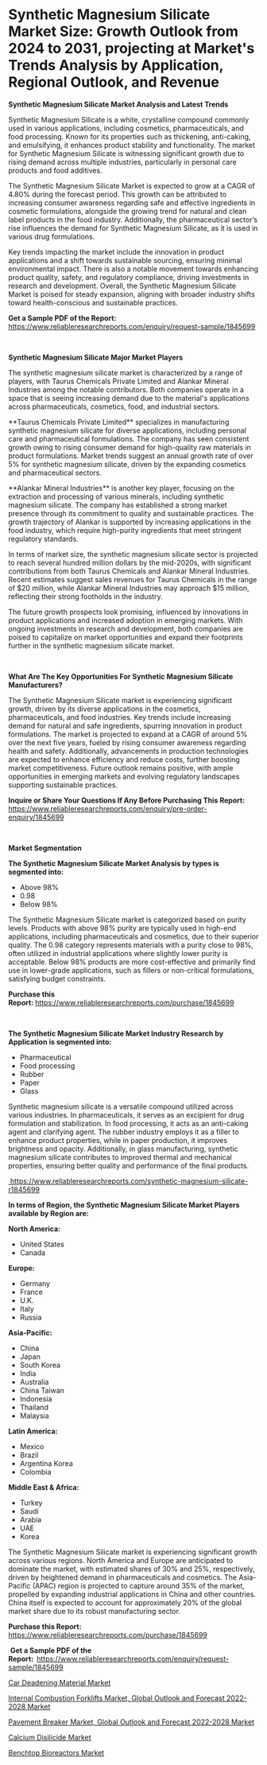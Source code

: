 <p><h1>Synthetic Magnesium Silicate Market Size: Growth Outlook from 2024 to 2031, projecting at Market's Trends Analysis by Application, Regional Outlook, and Revenue</h1></p><p><strong>Synthetic Magnesium Silicate Market Analysis and Latest Trends</strong></p>
<p><p>Synthetic Magnesium Silicate is a white, crystalline compound commonly used in various applications, including cosmetics, pharmaceuticals, and food processing. Known for its properties such as thickening, anti-caking, and emulsifying, it enhances product stability and functionality. The market for Synthetic Magnesium Silicate is witnessing significant growth due to rising demand across multiple industries, particularly in personal care products and food additives.</p><p>The Synthetic Magnesium Silicate Market is expected to grow at a CAGR of 4.80% during the forecast period. This growth can be attributed to increasing consumer awareness regarding safe and effective ingredients in cosmetic formulations, alongside the growing trend for natural and clean label products in the food industry. Additionally, the pharmaceutical sector’s rise influences the demand for Synthetic Magnesium Silicate, as it is used in various drug formulations.</p><p>Key trends impacting the market include the innovation in product applications and a shift towards sustainable sourcing, ensuring minimal environmental impact. There is also a notable movement towards enhancing product quality, safety, and regulatory compliance, driving investments in research and development. Overall, the Synthetic Magnesium Silicate Market is poised for steady expansion, aligning with broader industry shifts toward health-conscious and sustainable practices.</p></p>
<p><strong>Get a Sample PDF of the Report:&nbsp;</strong> <a href="https://www.reliableresearchreports.com/enquiry/request-sample/1845699?utm_campaign=36&utm_medium=2&utm_source=Github&utm_content=ia&utm_term=06112024&utm_id=synthetic-magnesium-silicate">https://www.reliableresearchreports.com/enquiry/request-sample/1845699</a></p>
<p>&nbsp;</p>
<p><strong>Synthetic Magnesium Silicate Major Market Players</strong></p>
<p><p>The synthetic magnesium silicate market is characterized by a range of players, with Taurus Chemicals Private Limited and Alankar Mineral Industries among the notable contributors. Both companies operate in a space that is seeing increasing demand due to the material's applications across pharmaceuticals, cosmetics, food, and industrial sectors.</p><p>**Taurus Chemicals Private Limited** specializes in manufacturing synthetic magnesium silicate for diverse applications, including personal care and pharmaceutical formulations. The company has seen consistent growth owing to rising consumer demand for high-quality raw materials in product formulations. Market trends suggest an annual growth rate of over 5% for synthetic magnesium silicate, driven by the expanding cosmetics and pharmaceutical sectors.</p><p>**Alankar Mineral Industries** is another key player, focusing on the extraction and processing of various minerals, including synthetic magnesium silicate. The company has established a strong market presence through its commitment to quality and sustainable practices. The growth trajectory of Alankar is supported by increasing applications in the food industry, which require high-purity ingredients that meet stringent regulatory standards.</p><p>In terms of market size, the synthetic magnesium silicate sector is projected to reach several hundred million dollars by the mid-2020s, with significant contributions from both Taurus Chemicals and Alankar Mineral Industries. Recent estimates suggest sales revenues for Taurus Chemicals in the range of $20 million, while Alankar Mineral Industries may approach $15 million, reflecting their strong footholds in the industry.</p><p>The future growth prospects look promising, influenced by innovations in product applications and increased adoption in emerging markets. With ongoing investments in research and development, both companies are poised to capitalize on market opportunities and expand their footprints further in the synthetic magnesium silicate market.</p></p>
<p>&nbsp;</p>
<p><strong>What Are The Key Opportunities For Synthetic Magnesium Silicate Manufacturers?</strong></p>
<p><p>The Synthetic Magnesium Silicate market is experiencing significant growth, driven by its diverse applications in the cosmetics, pharmaceuticals, and food industries. Key trends include increasing demand for natural and safe ingredients, spurring innovation in product formulations. The market is projected to expand at a CAGR of around 5% over the next five years, fueled by rising consumer awareness regarding health and safety. Additionally, advancements in production technologies are expected to enhance efficiency and reduce costs, further boosting market competitiveness. Future outlook remains positive, with ample opportunities in emerging markets and evolving regulatory landscapes supporting sustainable practices.</p></p>
<p><strong>Inquire or Share Your Questions If Any Before Purchasing This Report:</strong> <a href="https://www.reliableresearchreports.com/enquiry/pre-order-enquiry/1845699?utm_campaign=36&utm_medium=2&utm_source=Github&utm_content=ia&utm_term=06112024&utm_id=synthetic-magnesium-silicate">https://www.reliableresearchreports.com/enquiry/pre-order-enquiry/1845699</a></p>
<p>&nbsp;</p>
<p><strong>Market Segmentation</strong></p>
<p><strong>The Synthetic Magnesium Silicate Market Analysis by types is segmented into:</strong></p>
<p><ul><li>Above 98%</li><li>0.98</li><li>Below 98%</li></ul></p>
<p><p>The Synthetic Magnesium Silicate market is categorized based on purity levels. Products with above 98% purity are typically used in high-end applications, including pharmaceuticals and cosmetics, due to their superior quality. The 0.98 category represents materials with a purity close to 98%, often utilized in industrial applications where slightly lower purity is acceptable. Below 98% products are more cost-effective and primarily find use in lower-grade applications, such as fillers or non-critical formulations, satisfying budget constraints.</p></p>
<p><strong>Purchase this Report:&nbsp;</strong><a href="https://www.reliableresearchreports.com/purchase/1845699?utm_campaign=36&utm_medium=2&utm_source=Github&utm_content=ia&utm_term=06112024&utm_id=synthetic-magnesium-silicate">https://www.reliableresearchreports.com/purchase/1845699</a></p>
<p>&nbsp;</p>
<p><strong>The Synthetic Magnesium Silicate Market Industry Research by Application is segmented into:</strong></p>
<p><ul><li>Pharmaceutical</li><li>Food processing</li><li>Rubber</li><li>Paper</li><li>Glass</li></ul></p>
<p><p>Synthetic magnesium silicate is a versatile compound utilized across various industries. In pharmaceuticals, it serves as an excipient for drug formulation and stabilization. In food processing, it acts as an anti-caking agent and clarifying agent. The rubber industry employs it as a filler to enhance product properties, while in paper production, it improves brightness and opacity. Additionally, in glass manufacturing, synthetic magnesium silicate contributes to improved thermal and mechanical properties, ensuring better quality and performance of the final products.</p></p>
<p><a href="https://www.reliableresearchreports.com/synthetic-magnesium-silicate-r1845699?utm_campaign=36&utm_medium=2&utm_source=Github&utm_content=ia&utm_term=06112024&utm_id=synthetic-magnesium-silicate">&nbsp;https://www.reliableresearchreports.com/synthetic-magnesium-silicate-r1845699</a></p>
<p><strong>In terms of Region, the Synthetic Magnesium Silicate Market Players available by Region are:</strong></p>
<p>
    <p> <strong> North America: </strong>
        <ul>
            <li>United States</li>
            <li>Canada</li>
        </ul>
        </p> 
    <p> <strong> Europe: </strong>
        <ul>
            <li>Germany</li>
            <li>France</li>
            <li>U.K.</li>
            <li>Italy</li>
            <li>Russia</li>
        </ul>
        </p> 
    <p> <strong> Asia-Pacific: </strong>
        <ul>
            <li>China</li>
            <li>Japan</li>
            <li>South Korea</li>
            <li>India</li>
            <li>Australia</li>
            <li>China Taiwan</li>
            <li>Indonesia</li>
            <li>Thailand</li>
            <li>Malaysia</li>
        </ul>
        </p> 
    <p> <strong> Latin America: </strong>
        <ul>
            <li>Mexico</li>
            <li>Brazil</li>
            <li>Argentina Korea</li>
            <li>Colombia</li>
        </ul>
        </p> 
    <p> <strong> Middle East & Africa: </strong>
        <ul>
            <li>Turkey</li>
            <li>Saudi</li>
            <li>Arabia</li>
            <li>UAE</li>
            <li>Korea</li>
        </ul>
    </p>
    </p>
<p><p>The Synthetic Magnesium Silicate market is experiencing significant growth across various regions. North America and Europe are anticipated to dominate the market, with estimated shares of 30% and 25%, respectively, driven by heightened demand in pharmaceuticals and cosmetics. The Asia-Pacific (APAC) region is projected to capture around 35% of the market, propelled by expanding industrial applications in China and other countries. China itself is expected to account for approximately 20% of the global market share due to its robust manufacturing sector.</p></p>
<p><strong>Purchase this Report: </strong><a href="https://www.reliableresearchreports.com/purchase/1845699?utm_campaign=36&utm_medium=2&utm_source=Github&utm_content=ia&utm_term=06112024&utm_id=synthetic-magnesium-silicate">https://www.reliableresearchreports.com/purchase/1845699</a></p>
<p>&nbsp;<strong>Get a Sample PDF of the Report:&nbsp;&nbsp;</strong><a href="https://www.reliableresearchreports.com/enquiry/request-sample/1845699?utm_campaign=36&utm_medium=2&utm_source=Github&utm_content=ia&utm_term=06112024&utm_id=synthetic-magnesium-silicate">https://www.reliableresearchreports.com/enquiry/request-sample/1845699</a></p>
<p><strong></strong></p>
<p><p><a href="https://github.com/GRUBBSCHARLES/Market-Research-Report-List-1/blob/main/car-deadening-material-market.md?utm_campaign=36&utm_medium=2&utm_source=Github&utm_content=ia&utm_term=06112024&utm_id=synthetic-magnesium-silicate">Car Deadening Material Market</a></p><p><a href="https://www.linkedin.com/pulse/internal-combustion-forklifts-market-global-outlook-forecast-7ouoe?utm_campaign=36&utm_medium=2&utm_source=Github&utm_content=ia&utm_term=06112024&utm_id=synthetic-magnesium-silicate">Internal Combustion Forklifts Market, Global Outlook and Forecast 2022-2028 Market</a></p><p><a href="https://www.linkedin.com/pulse/global-pavement-breaker-market-outlook-forecast-2022-2028-gazue?utm_campaign=36&utm_medium=2&utm_source=Github&utm_content=ia&utm_term=06112024&utm_id=synthetic-magnesium-silicate">Pavement Breaker Market, Global Outlook and Forecast 2022-2028 Market</a></p><p><a href="https://github.com/AngelaWalsh696/Market-Research-Report-List-1/blob/main/calcium-disilicide-market.md?utm_campaign=36&utm_medium=2&utm_source=Github&utm_content=ia&utm_term=06112024&utm_id=synthetic-magnesium-silicate">Calcium Disilicide Market</a></p><p><a href="https://issuu.com/reportprime-2/docs/benchtop-bioreactors-market-size-20_59a1c85a5d0b2f?utm_campaign=36&utm_medium=2&utm_source=Github&utm_content=ia&utm_term=06112024&utm_id=synthetic-magnesium-silicate">Benchtop Bioreactors Market</a></p></p>